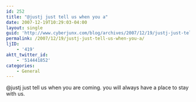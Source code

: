 ```yaml
---
id: 252
title: "@justj just tell us when you a"
date: 2007-12-19T10:29:03-04:00
layout: single
guid: 'http://www.cyberjunx.com/blog/archives/2007/12/19/justj-just-tell-us-when-you-a/'
permalink: /2007/12/19/justj-just-tell-us-when-you-a/
ljID:
    - '419'
aktt_twitter_id:
    - '514441852'
categories:
    - General
---
```


@justj just tell us when you are coming. you will always have a place to stay with us.